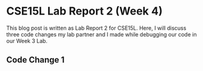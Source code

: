 # CSE15L Lab Report 2 (Week 4)

This blog post is written as Lab Report 2 for CSE15L. Here, I will discuss three code changes my lab partner and I made while debugging our code in
our Week 3 Lab.

## Code Change 1

